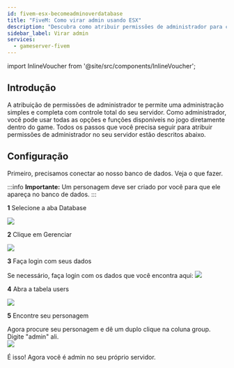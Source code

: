 ```yaml
---
id: fivem-esx-becomeadminoverdatabase
title: "FiveM: Como virar admin usando ESX"
description: "Descubra como atribuir permissões de administrador para controle total do servidor e gerenciamento avançado dentro do jogo → Saiba mais agora"
sidebar_label: Virar admin
services:
  - gameserver-fivem
---
```


import InlineVoucher from '@site/src/components/InlineVoucher';

## Introdução
A atribuição de permissões de administrador te permite uma administração simples e completa com controle total do seu servidor. Como administrador, você pode usar todas as opções e funções disponíveis no jogo diretamente dentro do game. Todos os passos que você precisa seguir para atribuir permissões de administrador no seu servidor estão descritos abaixo.  
<InlineVoucher />

## Configuração

Primeiro, precisamos conectar ao nosso banco de dados. Veja o que fazer.

:::info
**Importante:** Um personagem deve ser criado por você para que ele apareça no banco de dados.
:::

**1** Selecione a aba Database

![](https://screensaver01.zap-hosting.com/index.php/s/cCweqBDBZ623iNF/preview)

**2** Clique em Gerenciar

![](https://screensaver01.zap-hosting.com/index.php/s/CEsFgpjYHZ26QSj/preview)

**3** Faça login com seus dados

Se necessário, faça login com os dados que você encontra aqui:
![](https://screensaver01.zap-hosting.com/index.php/s/6bktDHRRJqTNEHM/preview)

**4** Abra a tabela users

![](https://screensaver01.zap-hosting.com/index.php/s/Js9ngeei9xQEm48/preview)

**5** Encontre seu personagem

Agora procure seu personagem e dê um duplo clique na coluna group.  
Digite "admin" ali.  
![](https://screensaver01.zap-hosting.com/index.php/s/GjdTo5GxkgX26BA/preview)

É isso! Agora você é admin no seu próprio servidor.

<InlineVoucher />